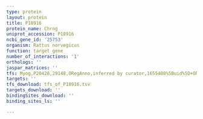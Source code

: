 ```yaml
---
type: protein
layout: protein
title: P18916
protein_name: Chrng
uniprot_accession: P18916
ncbi_gene_id: '25753'
organism: Rattus norvegicus
function: target gene
number_of_interactions: '1'
orthologs: ''
jaspar_matrices: ''
tfs: Myog,P20428,29148,ORegAnno,inferred by curator,1655408%5Buid%5D+OR+26578589%5Buid%5D,Yes
targets: ''
tfs_download: tfs_of_P18916.tsv
targets_download: ''
bindingSites_download: ''
binding_sites_ls: ''

---
```


